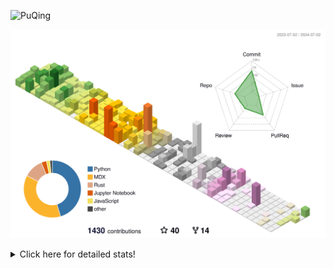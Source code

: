 ![PuQing](https://user-images.githubusercontent.com/27223114/171565019-9a56fae6-b08b-421f-99db-7e830da42371.png)

![](./profile-3d-contrib/profile-season-animate.svg)

<details>
<summary>Click here for detailed stats!</summary>

<!--START_SECTION:waka-->
![Lines of code](https://img.shields.io/badge/From%20Hello%20World%20I%27ve%20Written-1.3%20million%20lines%20of%20code-blue)

**🐱 My GitHub Data** 

> 📦 397.3 kB Used in GitHub's Storage 
 > 
> 🏆 400 Contributions in the Year 2024
 > 
> 🚫 Not Opted to Hire
 > 
> 📜 46 Public Repositories 
 > 
> 🔑 29 Private Repositories 
 > 
**I'm an Early 🐤** 

```text
🌞 Morning                425 commits         █░░░░░░░░░░░░░░░░░░░░░░░░   05.95 % 
🌆 Daytime                3286 commits        ███████████░░░░░░░░░░░░░░   45.98 % 
🌃 Evening                1512 commits        █████░░░░░░░░░░░░░░░░░░░░   21.16 % 
🌙 Night                  1924 commits        ███████░░░░░░░░░░░░░░░░░░   26.92 % 
```


📊 **This Week I Spent My Time On** 

```text
💬 Programming Languages: 
Browsing                 12 hrs 44 mins      ██████████░░░░░░░░░░░░░░░   38.01 % 
Python                   6 hrs 50 mins       █████░░░░░░░░░░░░░░░░░░░░   20.39 % 
GitHubing                4 hrs 53 mins       ████░░░░░░░░░░░░░░░░░░░░░   14.61 % 
TypeScript               3 hrs 21 mins       ███░░░░░░░░░░░░░░░░░░░░░░   10.03 % 
Searching                2 hrs 8 mins        ██░░░░░░░░░░░░░░░░░░░░░░░   06.40 % 

🔥 Editors: 
Chrome                   21 hrs 3 mins       ████████████████░░░░░░░░░   62.81 % 
VS Code                  10 hrs 57 mins      ████████░░░░░░░░░░░░░░░░░   32.66 % 
fish                     1 hr 16 mins        █░░░░░░░░░░░░░░░░░░░░░░░░   03.80 % 
Obsidian                 14 mins             ░░░░░░░░░░░░░░░░░░░░░░░░░   00.73 % 

💻 Operating System: 
Mac                      26 hrs 7 mins       ███████████████████░░░░░░   77.89 % 
Linux                    5 hrs 44 mins       ████░░░░░░░░░░░░░░░░░░░░░   17.10 % 
WSL                      1 hr 40 mins        █░░░░░░░░░░░░░░░░░░░░░░░░   05.02 % 
```


<!--END_SECTION:waka-->
</details>
